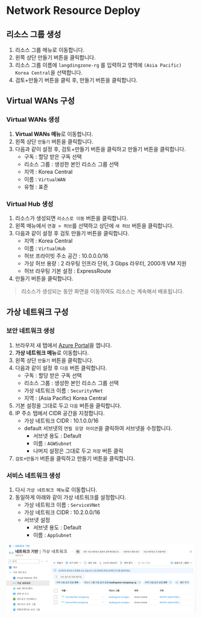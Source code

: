 # Network Resource Deploy

## 리소스 그룹 생성

1. 리소스 그룹 메뉴로 이동합니다.
2. 왼쪽 상단 만들기 버튼을 클릭합니다.
3. 리소스 그룹 이름에 `langdingzone-rg` 를 입력하고 영역에 `(Asia Pacific) Korea Central`을 선택합니다.
4. 검토+만들기 버튼을 클릭 후, 만들기 버튼을 클릭합니다.

## Virtual WANs 구성

### Virtual WANs 생성

1. **Virtual WANs 메뉴**로 이동합니다.
2. 왼쪽 상단 `만들기` 버튼을 클릭합니다.
3. 다음과 같이 설정 후, 검토+만들기 버튼을 클릭하고 만들기 버튼을 클릭합니다.
    - 구독 : 할당 받은 구독 선택
    - 리소스 그룹 : 생성한 본인 리소스 그룹 선택
    - 지역 : Korea Central
    - 이름 : `VirtualWAN`
    - 유형 : 표준

### Virtual Hub 생성

1. 리소스가 생성되면 `리소스로 이동` 버튼을 클릭합니다.
2. 왼쪽 메뉴에서 `연결 > 허브`를 선택하고 상단에 `새 허브` 버튼을 클릭합니다.
3. 다음과 같이 설정 후 검토 만들기 버튼을 클릭합니다.
    - 지역 : Korea Central
    - 이름 : `VirtualHub`
    - 허브 프라이빗 주소 공간 : 10.0.0.0/16
    - 가상 허브 용량 : 2 라우팅 인프라 단위, 3 Gbps 라우터, 2000개 VM 지원
    - 허브 라우팅 기본 설정 : ExpressRoute
4. 만들기 버튼을 클릭합니다.

> 리소스가 생성되는 동안 화면을 이동하여도 리소스는 계속해서 배포됩니다.
> 

## 가상 네트워크 구성

### 보안 네트워크 생성

1. 브라우저 새 탭에서 [Azure Portal](https://portal.azure.com)을 엽니다.
2. **가상 네트워크 메뉴**로 이동합니다.
3. 왼쪽 상단 `만들기` 버튼을 클릭합니다.
4. 다음과 같이 설정 후 `다음` 버튼 클릭합니다.
    - 구독 : 할당 받은 구독 선택
    - 리소스 그룹 : 생성한 본인 리소스 그룹 선택
    - 가상 네트워크 이름 : `SecurityVNet`
    - 지역 : (Asia Pacific) Korea Central
5. 기본 설정을 그대로 두고 `다음` 버튼을 클릭합니다.
6. IP 주소 탭에서 CIDR 공간을 지정합니다.
    - 가상 네트워크 CIDR : 10.1.0.0/16
    - default 서브넷의 `연필 모양 아이콘`을 클릭하여 서브넷을 수정합니다.
        - 서브넷 용도 : Default
        - 이름 : `AGWSubnet`
        - 나머지 설정은 그대로 두고 `저장` 버튼 클릭
7. `검토+만들기` 버튼을 클릭하고 만들기 버튼을 클릭합니다.

### 서비스 네트워크 생성

1. 다시 `가상 네트워크 메뉴`로 이동합니다.
2. 동일하게 아래와 같이 가상 네트워크를 설정합니다.
    - 가상 네트워크 이름 : `ServiceVNet`
    - 가상 네트워크 CIDR : 10.2.0.0/16
    - 서브넷 설정
        - 서브넷 용도 : Default
        - 이름 : `AppSubnet`

![image.png](./images/image.png)